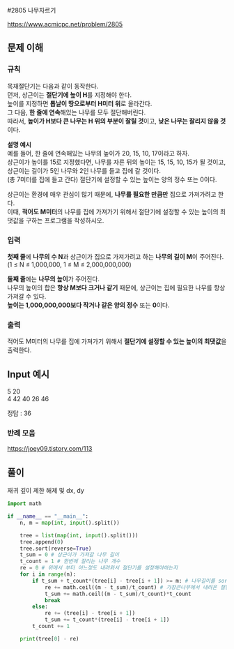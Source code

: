 #2805 나무자르기

https://www.acmicpc.net/problem/2805

## 문제 이해

### 규칙

목재절단기는 다음과 같이 동작한다.<br>
먼저, 상근이는 **절단기에 높이 H**를 지정해야 한다.<br>
높이를 지정하면 **톱날이 땅으로부터 H미터 위**로 올라간다.<br>
그 다음, **한 줄에 연속**해있는 나무를 모두 절단해버린다.<br>
따라서, **높이가 H보다 큰 나무는 H 위의 부분이 잘릴 것**이고, **낮은 나무는 잘리지 않을 것**이다.

**설명 예시**
<br>예를 들어, 한 줄에 연속해있는 나무의 높이가 20, 15, 10, 17이라고 하자.<br>
상근이가 높이를 15로 지정했다면, 나무를 자른 뒤의 높이는 15, 15, 10, 15가 될 것이고, 상근이는 길이가 5인 나무와 2인 나무를 들고 집에 갈 것이다.<br>
(총 7미터를 집에 들고 간다) 절단기에 설정할 수 있는 높이는 양의 정수 또는 0이다.

상근이는 환경에 매우 관심이 많기 때문에, **나무를 필요한 만큼만** 집으로 가져가려고 한다.<br>
이때, **적어도 M미터**의 나무를 집에 가져가기 위해서 절단기에 설정할 수 있는 높이의 최댓값을 구하는 프로그램을 작성하시오.

### 입력

**첫째 줄**에 **나무의 수 N**과 상근이가 집으로 가져가려고 하는 **나무의 길이 M**이 주어진다.<br>
(1 ≤ N ≤ 1,000,000, 1 ≤ M ≤ 2,000,000,000)

**둘째 줄**에는 **나무의 높이**가 주어진다.<br>
나무의 높이의 합은 **항상 M보다 크거나 같기** 때문에, 상근이는 집에 필요한 나무를 항상 가져갈 수 있다.<br>
**높이는 1,000,000,000보다 작거나 같은 양의 정수** 또는 **0**이다.

### 출력

적어도 M미터의 나무를 집에 가져가기 위해서 **절단기에 설정할 수 있는 높이의 최댓값**을 출력한다.

## Input 예시

5 20<br>
4 42 40 26 46

정답 : 36

### 반례 모음

https://joey09.tistory.com/113

## 풀이 

재귀 깊이 제한 해제 및 dx, dy
```python
import math

if __name__ == "__main__":
    n, m = map(int, input().split())

    tree = list(map(int, input().split()))
    tree.append(0)
    tree.sort(reverse=True)
    t_sum = 0 # 상근이가 가져갈 나무 길이
    t_count = 1 # 한번에 잘리는 나무 개수
    re = 0 # 위에서 부터 어느정도 내려와서 절단기를 설정해야하는지
    for i in range(n):
        if t_sum + t_count*(tree[i] - tree[i + 1]) >= m: # 나무길이를 sort하였으므로 i번째가 i+1보다 무조건 같거나 크다.
            re += math.ceil((m - t_sum)/t_count) # 가장큰나무에서 내려온 절단기 높이
            t_sum += math.ceil((m - t_sum)/t_count)*t_count
            break
        else:
            re += (tree[i] - tree[i + 1])
            t_sum += t_count*(tree[i] - tree[i + 1])
        t_count += 1

    print(tree[0] - re)
```
